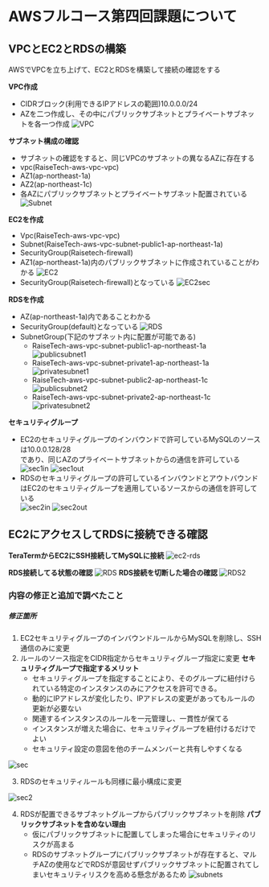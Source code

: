 # AWSフルコース第四回課題について

## VPCとEC2とRDSの構築
AWSでVPCを立ち上げて、EC2とRDSを構築して接続の確認をする

**VPC作成**
- CIDRブロック(利用できるIPアドレスの範囲)10.0.0.0/24
- AZを二つ作成し、その中にパブリックサブネットとプライベートサブネットを各一つ作成
![VPC](./images/vpc2023-08-25.png)  

**サブネット構成の確認**
- サブネットの確認をすると、同じVPCのサブネットの異なるAZに存在する
- vpc(RaiseTech-aws-vpc-vpc)
- AZ1(ap-northeast-1a)
- AZ2(ap-northeast-1c)
- 各AZにパブリックサブネットとプライベートサブネット配置されている
![Subnet](./images/subnets2023-08-25.png)

**EC2を作成**
- Vpc(RaiseTech-aws-vpc-vpc) 
- Subnet(RaiseTech-aws-vpc-subnet-public1-ap-northeast-1a) 
- SecurityGroup(Raisetech-firewall)
- AZ1(ap-northeast-1a)内のパブリックサブネットに作成されていることがわかる
![EC2](./images/EC2-2023-08-25.png)
- SecurityGroup(Raisetech-firewall)となっている
![EC2sec](./images/secgp1-2023-08-25.png)

**RDSを作成**
- AZ(ap-northeast-1a)内であることわかる
- SecurityGroup(default)となっている
![RDS](./images/RDS2023-08-28.png)
- SubnetGroup(下記のサブネット内に配置が可能である)
    - RaiseTech-aws-vpc-subnet-public1-ap-northeast-1a
        ![publicsubnet1](./images/publicsubnet-a2023-08-28.png)
    - RaiseTech-aws-vpc-subnet-private1-ap-northeast-1a
        ![privatesubnet1](./images/privatesubnet-a2023-08-28.png)
    - RaiseTech-aws-vpc-subnet-public2-ap-northeast-1c
        ![publicsubnet2](./images/publicsubnet-c2023-08-28.png)
    - RaiseTech-aws-vpc-subnet-private2-ap-northeast-1c
        ![privatesubnet2](./images/privatesubnet-c2023-08-28.png)

**セキュリティグループ**
- EC2のセキュリティグループのインバウンドで許可しているMySQLのソースは10.0.0.128/28  
であり、同じAZのプライベートサブネットからの通信を許可している
![sec1in](./images/secgp-raisetech.png)
![sec1out](./images/Raisetechfirewall-out2023-08-28.png)
- RDSのセキュリティグループの許可しているインバウンドとアウトバウンドはEC2のセキュリティグループを適用しているソースからの通信を許可している  
![sec2in](./images/secgp2023-08-25.png)
![sec2out](./images/default-out2023-08-28.png)

## EC2にアクセスしてRDSに接続できる確認

**TeraTermからEC2にSSH接続してMySQLに接続**
![ec2-rds](./images/ec2-rds2023-08-25.png)

**RDS接続してる状態の確認**
![RDS](./images/rdsinfo2023-08-25.png) 
**RDS接続を切断した場合の確認**
![RDS2](./images/rdsinfo2-2023-08-25.png)


### 内容の修正と追加で調べたこと
##### 修正箇所
1. EC2セキュリティグループのインバウンドルールからMySQLを削除し、SSH通信のみに変更
2. ルールのソース指定をCIDR指定からセキュリティグループ指定に変更
    **セキュリティグループで指定するメリット**
    - セキュリティグループを指定することにより、そのグループに紐付けられている特定のインスタンスのみにアクセスを許可できる。
    - 動的にIPアドレスが変化したり、IPアドレスの変更があってもルールの更新が必要ない
    - 関連するインスタンスのルールを一元管理し、一貫性が保てる
    - インスタンスが増えた場合に、セキュリティグループを紐付けるだけでよい
    - セキュリティ設定の意図を他のチームメンバーと共有しやすくなる

![sec](./images/fix-sec2023-08-28.png)

3. RDSのセキュリティルールも同様に最小構成に変更

![sec2](./images/fix-sec2-2023-08-28.png)

4. RDSが配置できるサブネットグループからパブリックサブネットを削除
    **パブリックサブネットを含めない理由**
    - 仮にパブリックサブネットに配置してしまった場合にセキュリティのリスクが高まる
    - RDSのサブネットグループにパブリックサブネットが存在すると、マルチAZの使用などでRDSが意図せずパブリックサブネットに配置されてしまいセキュリティリスクを高める懸念があるため
![subnets](./images/fix-subnets2023-08-28.png) 